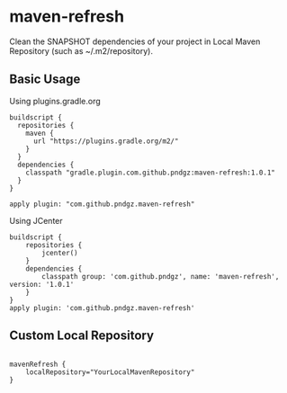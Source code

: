 # maven-refresh

Clean the SNAPSHOT dependencies of your project in Local Maven Repository (such as ~/.m2/repository).

## Basic Usage

Using plugins.gradle.org

```
buildscript {
  repositories {
    maven {
      url "https://plugins.gradle.org/m2/"
    }
  }
  dependencies {
    classpath "gradle.plugin.com.github.pndgz:maven-refresh:1.0.1"
  }
}

apply plugin: "com.github.pndgz.maven-refresh"
```

Using JCenter

```
buildscript {
    repositories {
        jcenter()
    }
    dependencies {
        classpath group: 'com.github.pndgz', name: 'maven-refresh', version: '1.0.1'
    }
}
apply plugin: 'com.github.pndgz.maven-refresh'

```

## Custom Local Repository
```

mavenRefresh {
    localRepository="YourLocalMavenRepository"
}

```